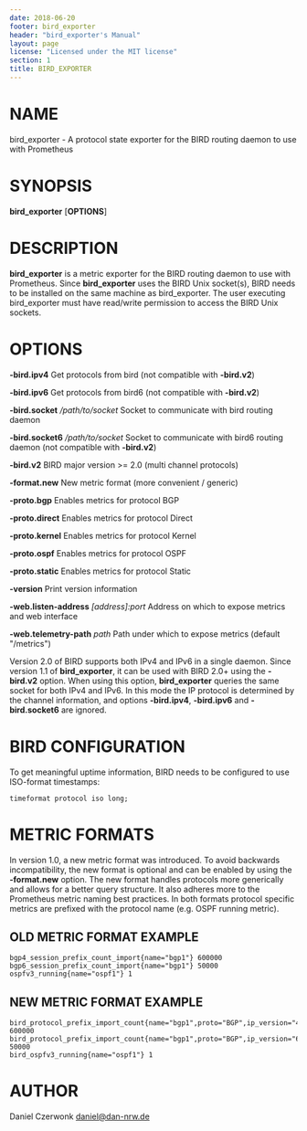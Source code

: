 ```yaml
---
date: 2018-06-20
footer: bird_exporter
header: "bird_exporter's Manual"
layout: page
license: "Licensed under the MIT license"
section: 1
title: BIRD_EXPORTER
---
```


# NAME

bird_exporter - A protocol state exporter for the BIRD routing daemon to use
with Prometheus

# SYNOPSIS

**bird_exporter** [**OPTIONS**]

# DESCRIPTION

**bird_exporter** is a metric exporter for the BIRD routing daemon to use with
Prometheus. Since **bird_exporter** uses the BIRD Unix socket(s), BIRD needs to
be installed on the same machine as bird_exporter. The user executing
bird_exporter must have read/write permission to access the BIRD Unix sockets.

# OPTIONS

**-bird.ipv4**
    Get protocols from bird (not compatible with **-bird.v2**)

**-bird.ipv6**
    Get protocols from bird6 (not compatible with **-bird.v2**)

**-bird.socket** */path/to/socket*
    Socket to communicate with bird routing daemon

**-bird.socket6** */path/to/socket*
    Socket to communicate with bird6 routing daemon (not compatible with
**-bird.v2**)

**-bird.v2**
    BIRD major version >= 2.0 (multi channel protocols)

**-format.new**
    New metric format (more convenient / generic)

**-proto.bgp**
    Enables metrics for protocol BGP

**-proto.direct**
    Enables metrics for protocol Direct

**-proto.kernel**
    Enables metrics for protocol Kernel

**-proto.ospf**
    Enables metrics for protocol OSPF

**-proto.static**
    Enables metrics for protocol Static

**-version**
    Print version information

**-web.listen-address** *[address]:port*
    Address on which to expose metrics and web interface

**-web.telemetry-path** *path*
    Path under which to expose metrics (default "/metrics")

Version 2.0 of BIRD supports both IPv4 and IPv6 in a single daemon. Since
version 1.1 of **bird_exporter**, it can be used with BIRD 2.0+ using the
**-bird.v2** option. When using this option, **bird_exporter** queries the same
socket for both IPv4 and IPv6. In this mode the IP protocol is determined by
the channel information, and options **-bird.ipv4**, **-bird.ipv6** and
**-bird.socket6** are ignored.

# BIRD CONFIGURATION

To get meaningful uptime information, BIRD needs to be configured to use
ISO-format timestamps:

```
timeformat protocol iso long;
```

# METRIC FORMATS

In version 1.0, a new metric format was introduced. To avoid backwards
incompatibility, the new format is optional and can be enabled by using the
**-format.new** option. The new format handles protocols more generically and
allows for a better query structure. It also adheres more to the Prometheus
metric naming best practices. In both formats protocol specific metrics are
prefixed with the protocol name (e.g. OSPF running metric).

## OLD METRIC FORMAT EXAMPLE

```
bgp4_session_prefix_count_import{name="bgp1"} 600000
bgp6_session_prefix_count_import{name="bgp1"} 50000
ospfv3_running{name="ospf1"} 1
```

## NEW METRIC FORMAT EXAMPLE

```
bird_protocol_prefix_import_count{name="bgp1",proto="BGP",ip_version="4"} 600000
bird_protocol_prefix_import_count{name="bgp1",proto="BGP",ip_version="6"} 50000
bird_ospfv3_running{name="ospf1"} 1
```

# AUTHOR

Daniel Czerwonk <daniel@dan-nrw.de>
